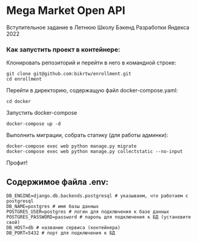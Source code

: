 # Mega Market Open API

Вступительное задание в Летнюю Школу Бэкенд Разработки Яндекса 2022

### Как запустить проект в контейнере:

Клонировать репозиторий и перейти в него в командной строке:

```
git clone git@github.com:bikrtw/enrollment.git
cd enrollment
```

Перейти в директорию, содержащую файл docker-compose.yaml:

```
cd docker
```

Запустить docker-compose

```
docker-compose up -d
```

Выполнить миграции, собрать статику (для работы админки):

```
docker-compose exec web python manage.py migrate
docker-compose exec web python manage.py collectstatic --no-input
```

Профит!

## Содержимое файла .env:
```
DB_ENGINE=django.db.backends.postgresql # указываем, что работаем с postgresql
DB_NAME=postgres # имя базы данных
POSTGRES_USER=postgres # логин для подключения к базе данных
POSTGRES_PASSWORD=password # пароль для подключения к БД (установите свой)
DB_HOST=db # название сервиса (контейнера)
DB_PORT=5432 # порт для подключения к БД
```
